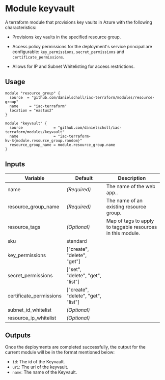 # Module keyvault

A terraform module that provisions key vaults in Azure with the following characteristics:

- Provisions key vaults in the specified resource group.

- Access policy permissions for the deployment's service principal are configurable: `key_permissions`, `secret_permissions` and `certificate_permissions`.

- Allows for IP and Subnet Whitelisting for access restrictions.

## Usage

```
module "resource_group" {
  source  = "github.com/danielscholl/iac-terraform/modules/resource-group"
  name     = "iac-terraform"
  location = "eastus2"
}

module "keyvault" {
  source              = "github.com/danielscholl/iac-terraform/modules/keyvault"
  name                = "iac-terraform-kv-${module.resource_group.random}"
  resource_group_name = module.resource_group.name
}
```

## Inputs

| Variable                      | Default                              | Description                          | 
| ----------------------------- | ------------------------------------ | ------------------------------------ |
| name                          | _(Required)_                         | The name of the web app..        |
| resource_group_name           | _(Required)_                         | The name of an existing resource group. |
| resource_tags                 | _(Optional)_                         | Map of tags to apply to taggable resources in this module. |
| sku                           | standard                             |
| key_permissions               | ["create", "delete", "get"]          |
| secret_permissions            | ["set", "delete", "get", "list"]     |
| certificate_permissions       | ["create", "delete", "get", "list"]  |
| subnet_id_whitelist           | _(Optional)_                         |
| resource_ip_whitelist         | _(Optional)_                         |


## Outputs

Once the deployments are completed successfully, the output for the current module will be in the format mentioned below:

- `id`: The id of the Keyvault.
- `uri`: The uri of the keyvault.
- `name`: The name of the Keyvault.
